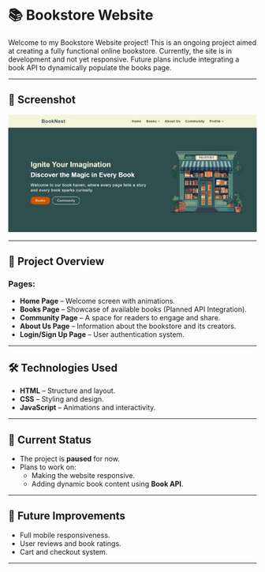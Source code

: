 # 📚 Bookstore Website

Welcome to my Bookstore Website project! This is an ongoing project aimed at creating a fully functional online bookstore. Currently, the site is in development and not yet responsive. Future plans include integrating a book API to dynamically populate the books page.

---

## 📸 Screenshot

![Home Page Screenshot](images/Home-section/image.png)

---

## 📄 Project Overview

### Pages:
- **Home Page** – Welcome screen with animations.
- **Books Page** – Showcase of available books (Planned API Integration).
- **Community Page** – A space for readers to engage and share.
- **About Us Page** – Information about the bookstore and its creators.
- **Login/Sign Up Page** – User authentication system.

---

## 🛠️ Technologies Used
- **HTML** – Structure and layout.
- **CSS** – Styling and design.
- **JavaScript** – Animations and interactivity.

---

## 🚧 Current Status
- The project is **paused** for now.
- Plans to work on:
  - Making the website responsive.
  - Adding dynamic book content using **Book API**.

---

## 🔄 Future Improvements
- Full mobile responsiveness.
- User reviews and book ratings.
- Cart and checkout system.

---
